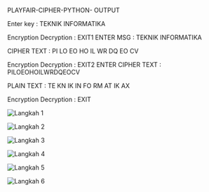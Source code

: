 PLAYFAIR-CIPHER-PYTHON-
OUTPUT




Enter key   : TEKNIK INFORMATIKA

Encryption
Decryption  :
EXIT1
ENTER MSG   : TEKNIK INFORMATIKA

CIPHER TEXT : PI LO EO HO IL WR DQ EO CV

Encryption
Decryption  :
EXIT2
ENTER CIPHER TEXT : PILOEOHOILWRDQEOCV

PLAIN TEXT  : TE KN IK IN FO RM AT IK AX

Encryption
Decryption  :
EXIT

![Langkah 1](https://user-images.githubusercontent.com/102600434/199867420-1e277fe6-92c8-4260-b1eb-00c73f429d4a.PNG)

![Langkah 2](https://user-images.githubusercontent.com/102600434/199867447-f3981eff-dc91-4a2b-b9c0-9c050ad35716.PNG)

![Langkah 3](https://user-images.githubusercontent.com/102600434/199867467-b54ba2ce-a46c-4fe1-bb6a-1209496dd269.PNG)

![Langkah 4](https://user-images.githubusercontent.com/102600434/199867486-053d2a36-4649-475a-a2bf-bc7d04ecffc2.PNG)

![Langkah 5](https://user-images.githubusercontent.com/102600434/199867507-c68fadbf-197e-4779-abb6-3d180c41e3ad.PNG)

![Langkah 6](https://user-images.githubusercontent.com/102600434/199867515-45768a86-3feb-4ca8-be17-8c9c4a617dbc.PNG)

